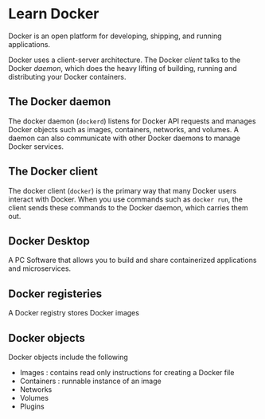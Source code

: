 # Learn Docker

Docker is an open platform for developing, shipping, and running applications.

Docker uses a client-server architecture. The Docker _client_ talks to the Docker _daemon_, which does the heavy lifting of building, running and distributing your Docker containers.

## The Docker daemon

The docker daemon (`dockerd`) listens for Docker API requests and manages Docker objects such as images, containers, networks, and volumes. A daemon can also communicate with other Docker daemons to manage Docker services.

## The Docker client

The docker client (`docker`) is the primary way that many Docker users interact with Docker. When you use commands such as `docker run`, the client sends these commands to the Docker daemon, which carries them out.

## Docker Desktop

A PC Software that allows you to build and share containerized applications and microservices.

## Docker registeries

A Docker registry stores Docker images

## Docker objects

Docker objects include the following

- Images : contains read only instructions for creating a Docker file
- Containers : runnable instance of an image
- Networks
- Volumes
- Plugins
